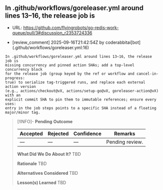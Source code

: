 ## In .github/workflows/goreleaser.yml around lines 13–16, the release job is

- URL: https://github.com/flyingrobots/go-redis-work-queue/pull/3#discussion_r2353724336

- [review_comment] 2025-09-16T21:42:54Z by coderabbitai[bot] (.github/workflows/goreleaser.yml:16)

```text
In .github/workflows/goreleaser.yml around lines 13–16, the release job is
missing concurrency and pinned action SHAs; add a top-level concurrency block
for the release job (group keyed by the ref or workflow and cancel-in-progress:
true) to serialize tag-triggered runs, and replace each external action version
(e.g., actions/checkout@vX, actions/setup-go@vX, goreleaser-action@vX) with an
explicit commit SHA to pin them to immutable references; ensure every uses:
entry in the job steps points to a specific SHA instead of a floating
major/minor tag.
```

> [!INFO]- **Pending**
> **Outcome**
> 
> | Accepted | Rejected | Confidence | Remarks |
> |----------|----------|------------|---------|
> | — | — | — | Pending review. |
>
> **What Did We Do About It?**
> TBD
>
> **Rationale**
> TBD
>
> **Alternatives Considered**
> TBD
>
> **Lesson(s) Learned**
> TBD
